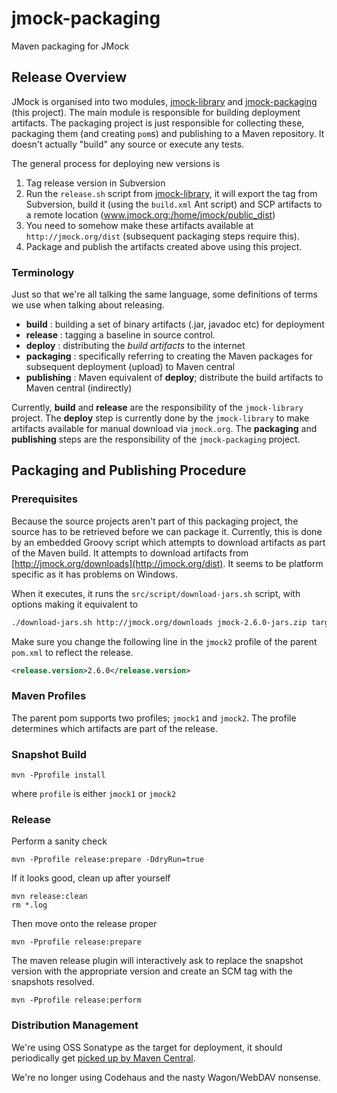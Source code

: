 # jmock-packaging

Maven packaging for JMock

## Release Overview

JMock is organised into two modules, [jmock-library](https://github.com/jmock-developers/jmock-library) and [jmock-packaging](https://github.com/jmock-developers/jmock-packaging) (this project). The main module is responsible for building deployment artifacts. The packaging project is just responsible for collecting these, packaging them (and creating `pom`s) and publishing to a Maven repository. It doesn't actually "build" any source or execute any tests.

The general process for deploying new versions is

1. Tag release version in Subversion
1. Run the `release.sh` script from [jmock-library](https://github.com/jmock-developers/jmock-library), it will export the tag from Subversion, build it (using the `build.xml` Ant script) and SCP artifacts to a remote location (www.jmock.org:/home/jmock/public_dist)
1. You need to somehow make these artifacts available at `http://jmock.org/dist` (subsequent packaging steps require this).
1. Package and publish the artifacts created above using this project.

### Terminology

Just so that we're all talking the same language, some definitions of terms we use when talking about releasing.

   * __build__ : building a set of binary artifacts (.jar, javadoc etc) for deployment
   * __release__ : tagging a baseline in source control.
   * __deploy__ : distributing the _build artifacts_ to the internet
   * __packaging__ : specifically referring to creating the Maven packages for subsequent deployment (upload) to Maven central
   * __publishing__ : Maven equivalent of __deploy__; distribute the build artifacts to Maven central (indirectly)

Currently, __build__ and __release__ are the responsibility of the `jmock-library` project. The __deploy__ step is currently done by the `jmock-library` to make artifacts available for manual download via `jmock.org`. The __packaging__ and __publishing__ steps are the responsibility of the `jmock-packaging` project.


## Packaging and Publishing Procedure

### Prerequisites

Because the source projects aren't part of this packaging project, the source has to be retrieved before we can package it. Currently, this is done by an embedded Groovy script which attempts to download artifacts as part of the Maven build. It attempts to download artifacts from [http://jmock.org/downloads](http://jmock.org/dist). It seems to be platform specific as it has problems on Windows.

When it executes, it runs the `src/script/download-jars.sh` script, with options making it equivalent to

``` sh
./download-jars.sh http://jmock.org/downloads jmock-2.6.0-jars.zip target jmock-2.6.0
```

Make sure you change the following line in the `jmock2` profile of the parent `pom.xml` to reflect the release.

``` xml
<release.version>2.6.0</release.version>
```

### Maven Profiles

The parent pom supports two profiles; `jmock1` and `jmock2`. The profile determines which artifacts are part of the release.

### Snapshot Build

    mvn -Pprofile install

where `profile` is either `jmock1` or `jmock2`


### Release

Perform a sanity check

    mvn -Pprofile release:prepare -DdryRun=true

If it looks good, clean up after yourself

    mvn release:clean
    rm *.log

Then move onto the release proper

    mvn -Pprofile release:prepare

The maven release plugin will interactively ask to replace the snapshot version with the appropriate version and create an SCM tag with the snapshots resolved.

    mvn -Pprofile release:perform


### Distribution Management

We're using OSS Sonatype as the target for deployment, it should periodically get [picked up by Maven Central](https://maven.apache.org/guides/mini/guide-central-repository-upload.html#Publishing_your_artifacts_to_the_Central_Repository).

We're no longer using Codehaus and the nasty Wagon/WebDAV nonsense.